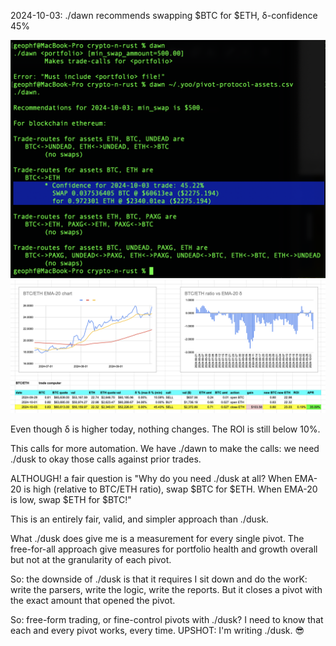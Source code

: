 2024-10-03: ./dawn recommends swapping $BTC for $ETH, δ-confidence 45%

![./dawn recommendation](imgs/01-dawn-rec.png)
![BTC/ETH chart](imgs/02-btc-eth-chart.png)

Even though δ is higher today, nothing changes. The ROI is still below 10%.

This calls for more automation. We have ./dawn to make the calls: we need
./dusk to okay those calls against prior trades.

ALTHOUGH! a fair question is "Why do you need ./dusk at all? When EMA-20 is high (relative to BTC/ETH ratio), swap $BTC for $ETH. When EMA-20 is low, swap $ETH for $BTC!"

This is an entirely fair, valid, and simpler approach than ./dusk.

What ./dusk does give me is a measurement for every single pivot. The free-for-all approach give measures for portfolio health and growth overall but not at the granularity of each pivot.

So: the downside of ./dusk is that it requires I sit down and do the worK: write the parsers, write the logic, write the reports. But it closes a pivot with the exact amount that opened the pivot.

So: free-form trading, or fine-control pivots with ./dusk? I need to know that each and every pivot works, every time. UPSHOT: I'm writing ./dusk. 😎

